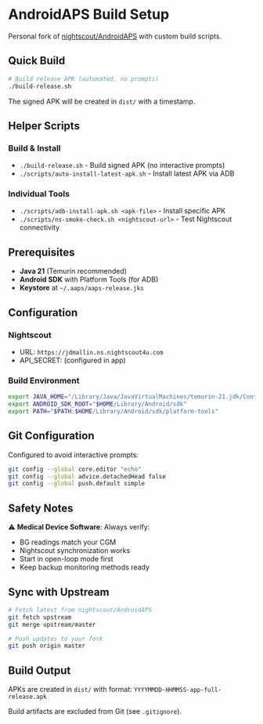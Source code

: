 # AndroidAPS Build Setup

Personal fork of [nightscout/AndroidAPS](https://github.com/nightscout/AndroidAPS) with custom build scripts.

## Quick Build

```bash
# Build release APK (automated, no prompts)
./build-release.sh
```

The signed APK will be created in `dist/` with a timestamp.

## Helper Scripts

### Build & Install
- `./build-release.sh` - Build signed APK (no interactive prompts)
- `./scripts/auto-install-latest-apk.sh` - Install latest APK via ADB

### Individual Tools  
- `./scripts/adb-install-apk.sh <apk-file>` - Install specific APK
- `./scripts/ns-smoke-check.sh <nightscout-url>` - Test Nightscout connectivity

## Prerequisites

- **Java 21** (Temurin recommended)
- **Android SDK** with Platform Tools (for ADB)
- **Keystore** at `~/.aaps/aaps-release.jks`

## Configuration

### Nightscout
- URL: `https://jdmallin.ns.nightscout4u.com`
- API_SECRET: (configured in app)

### Build Environment
```bash
export JAVA_HOME="/Library/Java/JavaVirtualMachines/temurin-21.jdk/Contents/Home"
export ANDROID_SDK_ROOT="$HOME/Library/Android/sdk"
export PATH="$PATH:$HOME/Library/Android/sdk/platform-tools"
```

## Git Configuration

Configured to avoid interactive prompts:
```bash
git config --global core.editor "echo"
git config --global advice.detachedHead false  
git config --global push.default simple
```

## Safety Notes

⚠️ **Medical Device Software**: Always verify:
- BG readings match your CGM
- Nightscout synchronization works  
- Start in open-loop mode first
- Keep backup monitoring methods ready

## Sync with Upstream

```bash
# Fetch latest from nightscout/AndroidAPS
git fetch upstream
git merge upstream/master

# Push updates to your fork
git push origin master
```

## Build Output

APKs are created in `dist/` with format: `YYYYMMDD-HHMMSS-app-full-release.apk`

Build artifacts are excluded from Git (see `.gitignore`).
